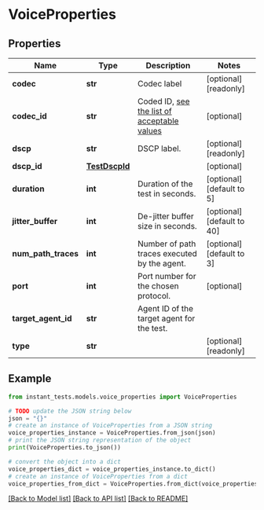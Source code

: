 # VoiceProperties


## Properties

Name | Type | Description | Notes
------------ | ------------- | ------------- | -------------
**codec** | **str** | Codec label | [optional] [readonly] 
**codec_id** | **str** | Coded ID, [see the list of acceptable values](https://docs.thousandeyes.com/product-documentation/internet-and-wan-monitoring/tests/working-with-test-settings#rtp-stream-advanced-settings-tab) | [optional] 
**dscp** | **str** | DSCP label. | [optional] [readonly] 
**dscp_id** | [**TestDscpId**](TestDscpId.md) |  | [optional] 
**duration** | **int** | Duration of the test in seconds. | [optional] [default to 5]
**jitter_buffer** | **int** | De-jitter buffer size in seconds. | [optional] [default to 40]
**num_path_traces** | **int** | Number of path traces executed by the agent. | [optional] [default to 3]
**port** | **int** | Port number for the chosen protocol. | [optional] 
**target_agent_id** | **str** | Agent ID of the target agent for the test. | 
**type** | **str** |  | [optional] [readonly] 

## Example

```python
from instant_tests.models.voice_properties import VoiceProperties

# TODO update the JSON string below
json = "{}"
# create an instance of VoiceProperties from a JSON string
voice_properties_instance = VoiceProperties.from_json(json)
# print the JSON string representation of the object
print(VoiceProperties.to_json())

# convert the object into a dict
voice_properties_dict = voice_properties_instance.to_dict()
# create an instance of VoiceProperties from a dict
voice_properties_from_dict = VoiceProperties.from_dict(voice_properties_dict)
```
[[Back to Model list]](../README.md#documentation-for-models) [[Back to API list]](../README.md#documentation-for-api-endpoints) [[Back to README]](../README.md)


